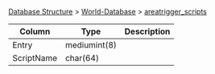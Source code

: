 [Database Structure](Database-Structure) > [World-Database](World-Database) > [areatrigger_scripts](areatrigger_scripts)

Column | Type | Description
--- | --- | ---
Entry | mediumint(8) | 
ScriptName | char(64) | 
